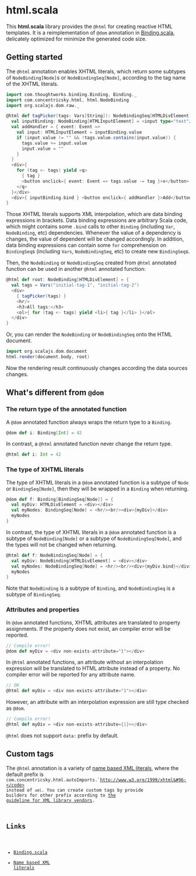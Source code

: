# html.scala

This **html.scala** library provides the `@html` for creating reactive HTML templates. It is a reimplementation of `@dom` annotation in [Binding.scala](https://github.com/ThoughtWorksInc/Binding.scala), delicately optimized for minimize the generated code size.

## Getting started

The `@html` annotation enables XHTML literals, which return some subtypes of `NodeBinding[Node]`s or `NodeBindingSeq[Node]`, according to the tag name of the XHTML literals.

``` scala
import com.thoughtworks.binding.Binding, Binding._
import com.concentricsky.html, html.NodeBinding
import org.scalajs.dom.raw._

@html def tagPicker(tags: Vars[String]): NodeBindingSeq[HTMLDivElement] = {
  val inputBinding: NodeBinding[HTMLInputElement] = <input type="text"/>
  val addHandler = { event: Event =>
    val input: HTMLInputElement = inputBinding.value
    if (input.value != "" && !tags.value.contains(input.value)) {
      tags.value += input.value
      input.value = ""
    }
  }
  <div>{
    for (tag <- tags) yield <q>
      { tag }
      <button onclick={ event: Event => tags.value -= tag }>x</button>
    </q>
  }</div>
  <div>{ inputBinding.bind } <button onclick={ addHandler }>Add</button></div>
}
```

Those XHTML literals supports XML interpolation, which are data binding expressions in brackets. Data binding expressions are arbitrary Scala code, which might contains some `.bind` calls to other `Binding` (including `Var`, `NodeBinding`, etc) dependencies. Whenever the value of a dependency is changes, the value of dependent will be changed accordingly. In addition, data binding expressions can contain some `for` comprehension on `BindingSeq`s (including `Vars`, `NodeBindingSeq`, etc) to create new `BindingSeq`s.

Then, the `NodeBinding` or `NodeBindingSeq` created from `@html` annotated function can be used in another `@html` annotated function:

``` scala
@html def root: NodeBinding[HTMLDivElement] = {
  val tags = Vars("initial-tag-1", "initial-tag-2")
  <div>
    { tagPicker(tags) }
    <hr/>
    <h3>All tags:</h3>
    <ol>{ for (tag <- tags) yield <li>{ tag }</li> }</ol>
  </div>
}
```

Or, you can render the `NodeBinding` or `NodeBindingSeq` onto the HTML document.

``` scala
import org.scalajs.dom.document
html.render(document.body, root)
```

Now the rendering result continuously changes according the data sources changes.

## What's different from `@dom`

### The return type of the annotated function

A `@dom` annotated function always wraps the return type to a `Binding`.

``` scala
@dom def i: Binding[Int] = 42
```

In contrast, a `@html` annotated function never change the return type.

``` scala
@html def i: Int = 42
```

### The type of XHTML literals

The type of XHTML literals in a `@dom` annotated function is a subtype of `Node` or `BindingSeq[Node]`, then they will be wrapped in a `Binding` when returning.

``` scala
@dom def f: Binding[BindingSeq[Node]] = {
  val myDiv: HTMLDivElement = <div></div>
  val myNodes: BindingSeq[Node] = <hr/><br/><div>{myDiv}</div>
  myNodes
}
```

In contrast, the type of XHTML literals in a `@dom` annotated function is a subtype of `NodeBinding[Node]` or a subtype of `NodeBindingSeq[Node]`, and the types will not be changed when returning.

``` scala
@html def f: NodeBindingSeq[Node] = {
  val myDiv: NodeBinding[HTMLDivElement] = <div></div>
  val myNodes: NodeBindingSeq[Node] = <hr/><br/><div>{myDiv.bind}</div>
  myNodes
}
```

Note that `NodeBinding` is a subtype of `Binding`, and `NodeBindingSeq` is a subtype of `BindingSeq`.

### Attributes and properties

In `@dom` annotated functions, XHTML attributes are translated to property assignments. If the property does not exist, an compiler error will be reported.

``` scala
// Compile error!
@dom def myDiv = <div non-exists-attribute="1"></div>
```

In `@html` annotated functions, an attribute without an interpolation expression will be translated to HTML attribute instead of a property. No compiler error will be reported for any attribute name.

``` scala
// OK
@html def myDiv = <div non-exists-attribute="1"></div>
```

However, an attribute with an interpolation expression are still type checked as `@dom`.

``` scala
// Compile error!
@html def myDiv = <div non-exists-attribute={1}></div>
```

`@html` does not support `data:` prefix by default.

## Custom tags

The `@html` annotation is a variety of [name based XML literals](https://github.com/Atry/nameBasedXml.scala), where the default prefix is <code>com.concentricsky.html.autoImports.&#96;http://www.w3.org/1999/xhtml&#96;</code> instead of `xml`. You can create custom tags by provide builders for other prefix according to [the guideline for XML library vendors](https://github.com/Atry/nameBasedXml.scala#xml-library-vendors).

## Links

* [Binding.scala](https://github.com/ThoughtWorksInc/Binding.scala/)
* [Name based XML literals](https://github.com/Atry/nameBasedXml.scala)
